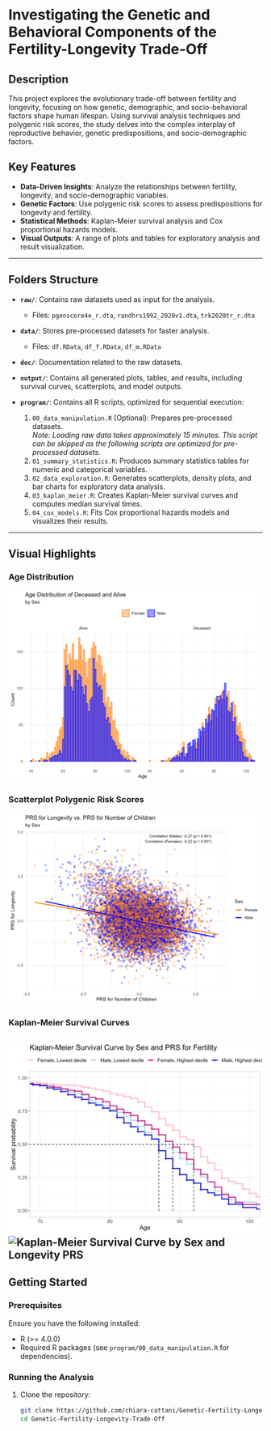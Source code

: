 # Investigating the Genetic and Behavioral Components of the Fertility-Longevity Trade-Off

## Description
This project explores the evolutionary trade-off between fertility and longevity, focusing on how genetic, demographic, and socio-behavioral factors shape human lifespan. Using survival analysis techniques and polygenic risk scores, the study delves into the complex interplay of reproductive behavior, genetic predispositions, and socio-demographic factors.

## Key Features
- **Data-Driven Insights**: Analyze the relationships between fertility, longevity, and socio-demographic variables.
- **Genetic Factors**: Use polygenic risk scores to assess predispositions for longevity and fertility.
- **Statistical Methods**: Kaplan-Meier survival analysis and Cox proportional hazards models.
- **Visual Outputs**: A range of plots and tables for exploratory analysis and result visualization.

---

## Folders Structure
- **`raw/`**: Contains raw datasets used as input for the analysis.  
  - Files: `pgenscore4e_r.dta`, `randhrs1992_2020v1.dta`, `trk2020tr_r.dta`

- **`data/`**: Stores pre-processed datasets for faster analysis.  
  - Files: `df.RData`, `df_f.RData`, `df_m.RData`

- **`doc/`**: Documentation related to the raw datasets.

- **`output/`**: Contains all generated plots, tables, and results, including survival curves, scatterplots, and model outputs.  

- **`program/`**: Contains all R scripts, optimized for sequential execution:
  1. `00_data_manipulation.R` (Optional): Prepares pre-processed datasets.  
     *Note: Loading raw data takes approximately 15 minutes. This script can be skipped as the following scripts are optimized for pre-processed datasets.*
  2. `01_summary_statistics.R`: Produces summary statistics tables for numeric and categorical variables.
  3. `02_data_exploration.R`: Generates scatterplots, density plots, and bar charts for exploratory data analysis.
  4. `03_kaplan_meier.R`: Creates Kaplan-Meier survival curves and computes median survival times.
  5. `04_cox_models.R`: Fits Cox proportional hazards models and visualizes their results.

---

## Visual Highlights
### Age Distribution
![Age Distribution](output/age_distribution_plot.png)

### Scatterplot Polygenic Risk Scores
![Scatterplot PRS](output/prs_plot.png)

### Kaplan-Meier Survival Curves
  ![Kaplan-Meier Survival Curve by Sex and Fertility PRS](output/kaplan_meier_prs_f.png)  
  ![Kaplan-Meier Survival Curve by Sex and Longevity PRS](output/skaplan_meier_prs_l.png)
---

## Getting Started
### Prerequisites
Ensure you have the following installed:
- R (>= 4.0.0)
- Required R packages (see `program/00_data_manipulation.R` for dependencies).

### Running the Analysis
1. Clone the repository:
   ```bash
   git clone https://github.com/chiara-cattani/Genetic-Fertility-Longevity-Trade-Off.git
   cd Genetic-Fertility-Longevity-Trade-Off

